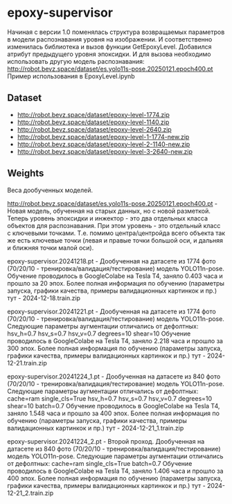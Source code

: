 # epoxy-supervisor

Начиная с версии 1.0 поменялась структура возвращаемых параметров в модели распознавания уровня на изображении. И соответственно изменилась библиотека и вызов функции GetEpoxyLevel. Добавился атрибут предыдущего уровня эпоксидки. И для вызова необходимо использовать другую модель распознавания: http://robot.bevz.space/dataset/es.yolo11s-pose.20250121.epoch400.pt
Пример использования в EpoxyLevel.ipynb

Dataset
-------
- http://robot.bevz.space/dataset/epoxy-level-1774.zip
- http://robot.bevz.space/dataset/epoxy-level-1140.zip
- http://robot.bevz.space/dataset/epoxy-level-2640.zip
- http://robot.bevz.space/dataset/epoxy-level-1-1774-new.zip
- http://robot.bevz.space/dataset/epoxy-level-2-1140-new.zip
- http://robot.bevz.space/dataset/epoxy-level-3-2640-new.zip

Weights
-------
Веса дообученных моделей.

http://robot.bevz.space/dataset/es.yolo11s-pose.20250121.epoch400.pt - Новая модель, обученная на старых данных, но с новой разметкой. Теперь уровень эпоксидки и инжектор - это два отдельных класса объектов для распознавания. При этом уровень - это отдельный класс с ключевыми точками. Т.е. помимо центра/центройда всего объекта так же есть ключевые точки (левая и правые точки большой оси, и дальняя и ближняя точки малой оси).

epoxy-supervisor.20241218.pt - Дообученная на датасете из 1774 фото (70/20/10 - тренировка/валидация/тестирование) модель YOLO11n-pose.
Обучение проводилось в GoogleColabe на Tesla T4, заняло 0.403 часа и прошло за 20 эпох.
Более полная информация по обучению (параметры запуска, графики качества, примеры валидационных картинкок и пр.) тут - 2024-12-18.train.zip

epoxy-supervisor.20241221.pt - Дообученная на датасете из 1774 фото (70/20/10 - тренировка/валидация/тестирование) модель YOLO11n-pose.
Следующие параметры аугментации отличались от дефолтных: hsv_h=0.7 hsv_s=0.7 hsv_v=0.7 degrees=10 shear=10
Обучение проводилось в GoogleColabe на Tesla T4, заняло 2.218 часа и прошло за 300 эпох.
Более полная информация по обучению (параметры запуска, графики качества, примеры валидационных картинкок и пр.) тут - 2024-12-21.train.zip

epoxy-supervisor.20241224_1.pt - Дообученная на датасете из 840 фото (70/20/10 - тренировка/валидация/тестирование) модель YOLO11n-pose.
Следующие параметры аугментации отличались от дефолтных: cache=ram single_cls=True hsv_h=0.7 hsv_s=0.7 hsv_v=0.7 degrees=10 shear=10 batch=0.7
Обучение проводилось в GoogleColabe на Tesla T4, заняло 1.548 часа и прошло за 400 эпох.
Более полная информация по обучению (параметры запуска, графики качества, примеры валидационных картинкок и пр.) тут - 2024-12-21_1.train.zip

epoxy-supervisor.20241224_2.pt - Второй проход. Дообученная на датасете из 840 фото (70/20/10 - тренировка/валидация/тестирование) модель YOLO11n-pose.
Следующие параметры аугментации отличались от дефолтных: cache=ram single_cls=True batch=0.7
Обучение проводилось в GoogleColabe на Tesla T4, заняло 1.406 часа и прошло за 400 эпох.
Более полная информация по обучению (параметры запуска, графики качества, примеры валидационных картинкок и пр.) тут - 2024-12-21_2.train.zip
